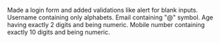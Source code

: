 Made a login form and added validations like alert for blank inputs.
Username containing only alphabets.
Email containing "@" symbol.
Age having exactly 2 digits and being numeric.
Mobile number containing exactly 10 digits and being numeric.
